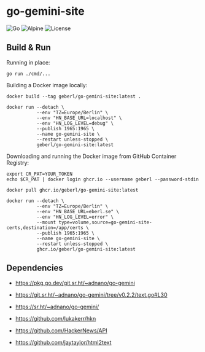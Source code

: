 # go-gemini-site

![Go](https://img.shields.io/badge/go-1.18-orange.svg)
![Alpine](https://img.shields.io/badge/alpine-3.15-lightgrey.svg)
![License](https://img.shields.io/badge/license-MIT-blue.svg)

## Build & Run

Running in place:

```shell
go run ./cmd/...
```

Building a Docker image locally:

```shell
docker build --tag geberl/go-gemini-site:latest .

docker run --detach \
           --env "TZ=Europe/Berlin" \
           --env "HN_BASE_URL=localhost" \
           --env "HN_LOG_LEVEL=debug" \
           --publish 1965:1965 \
           --name go-gemini-site \
           --restart unless-stopped \
           geberl/go-gemini-site:latest
```

Downloading and running the Docker image from GitHub Container Registry:

```shell
export CR_PAT=YOUR_TOKEN
echo $CR_PAT | docker login ghcr.io --username geberl --password-stdin

docker pull ghcr.io/geberl/go-gemini-site:latest

docker run --detach \
           --env "TZ=Europe/Berlin" \
           --env "HN_BASE_URL=eberl.se" \
           --env "HN_LOG_LEVEL=error" \
           --mount type=volume,source=go-gemini-site-certs,destination=/app/certs \
           --publish 1965:1965 \
           --name go-gemini-site \
           --restart unless-stopped \
           ghcr.io/geberl/go-gemini-site:latest
```

## Dependencies

- https://pkg.go.dev/git.sr.ht/~adnano/go-gemini
- https://git.sr.ht/~adnano/go-gemini/tree/v0.2.2/text.go#L30
- https://sr.ht/~adnano/go-gemini/

- https://github.com/lukakerr/hkn
- https://github.com/HackerNews/API

- https://github.com/jaytaylor/html2text
